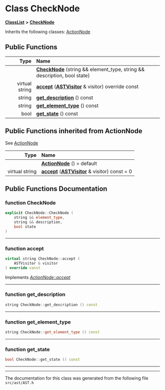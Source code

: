 

# Class CheckNode



[**ClassList**](annotated.md) **>** [**CheckNode**](classCheckNode.md)








Inherits the following classes: [ActionNode](classActionNode.md)






















































## Public Functions

| Type | Name |
| ---: | :--- |
|   | [**CheckNode**](#function-checknode) (string && element\_type, string && description, bool state) <br> |
| virtual string | [**accept**](#function-accept) ([**ASTVisitor**](classASTVisitor.md) & visitor) override const<br> |
|  string | [**get\_description**](#function-get_description) () const<br> |
|  string | [**get\_element\_type**](#function-get_element_type) () const<br> |
|  bool | [**get\_state**](#function-get_state) () const<br> |


## Public Functions inherited from ActionNode

See [ActionNode](classActionNode.md)

| Type | Name |
| ---: | :--- |
|   | [**ActionNode**](classActionNode.md#function-actionnode) () = default<br> |
| virtual string | [**accept**](classActionNode.md#function-accept) ([**ASTVisitor**](classASTVisitor.md) & visitor) const = 0<br> |






















































## Public Functions Documentation




### function CheckNode 

```C++
explicit CheckNode::CheckNode (
    string && element_type,
    string && description,
    bool state
) 
```




<hr>



### function accept 

```C++
virtual string CheckNode::accept (
    ASTVisitor & visitor
) override const
```



Implements [*ActionNode::accept*](classActionNode.md#function-accept)


<hr>



### function get\_description 

```C++
string CheckNode::get_description () const
```




<hr>



### function get\_element\_type 

```C++
string CheckNode::get_element_type () const
```




<hr>



### function get\_state 

```C++
bool CheckNode::get_state () const
```




<hr>

------------------------------
The documentation for this class was generated from the following file `src/ast/AST.h`

